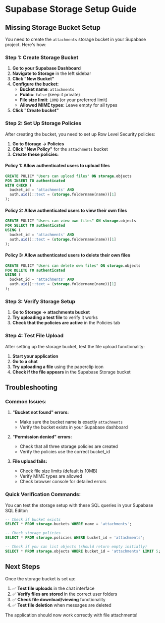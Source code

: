 # Supabase Storage Setup Guide

## Missing Storage Bucket Setup

You need to create the `attachments` storage bucket in your Supabase project. Here's how:

### Step 1: Create Storage Bucket

1. **Go to your Supabase Dashboard**
2. **Navigate to Storage** in the left sidebar
3. **Click "New Bucket"**
4. **Configure the bucket:**
   - **Bucket name**: `attachments`
   - **Public**: `false` (keep it private)
   - **File size limit**: `10MB` (or your preferred limit)
   - **Allowed MIME types**: Leave empty for all types
5. **Click "Create bucket"**

### Step 2: Set Up Storage Policies

After creating the bucket, you need to set up Row Level Security policies:

1. **Go to Storage → Policies**
2. **Click "New Policy"** for the `attachments` bucket
3. **Create these policies:**

#### Policy 1: Allow authenticated users to upload files
```sql
CREATE POLICY "Users can upload files" ON storage.objects
FOR INSERT TO authenticated
WITH CHECK (
  bucket_id = 'attachments' AND 
  auth.uid()::text = (storage.foldername(name))[1]
);
```

#### Policy 2: Allow authenticated users to view their own files
```sql
CREATE POLICY "Users can view own files" ON storage.objects
FOR SELECT TO authenticated
USING (
  bucket_id = 'attachments' AND 
  auth.uid()::text = (storage.foldername(name))[1]
);
```

#### Policy 3: Allow authenticated users to delete their own files
```sql
CREATE POLICY "Users can delete own files" ON storage.objects
FOR DELETE TO authenticated
USING (
  bucket_id = 'attachments' AND 
  auth.uid()::text = (storage.foldername(name))[1]
);
```

### Step 3: Verify Storage Setup

1. **Go to Storage → attachments bucket**
2. **Try uploading a test file** to verify it works
3. **Check that the policies are active** in the Policies tab

### Step 4: Test File Upload

After setting up the storage bucket, test the file upload functionality:

1. **Start your application**
2. **Go to a chat**
3. **Try uploading a file** using the paperclip icon
4. **Check if the file appears** in the Supabase Storage bucket

## Troubleshooting

### Common Issues:

1. **"Bucket not found" errors:**
   - Make sure the bucket name is exactly `attachments`
   - Verify the bucket exists in your Supabase dashboard

2. **"Permission denied" errors:**
   - Check that all three storage policies are created
   - Verify the policies use the correct bucket_id

3. **File upload fails:**
   - Check file size limits (default is 10MB)
   - Verify MIME types are allowed
   - Check browser console for detailed errors

### Quick Verification Commands:

You can test the storage setup with these SQL queries in your Supabase SQL Editor:

```sql
-- Check if bucket exists
SELECT * FROM storage.buckets WHERE name = 'attachments';

-- Check storage policies
SELECT * FROM storage.policies WHERE bucket_id = 'attachments';

-- Check if you can list objects (should return empty initially)
SELECT * FROM storage.objects WHERE bucket_id = 'attachments' LIMIT 5;
```

## Next Steps

Once the storage bucket is set up:

1. ✅ **Test file uploads** in the chat interface
2. ✅ **Verify files are stored** in the correct user folders
3. ✅ **Check file download/viewing** functionality
4. ✅ **Test file deletion** when messages are deleted

The application should now work correctly with file attachments!